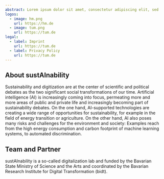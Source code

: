 ```yaml
---
abstract: Lorem ipsum dolor sit amet, consectetur adipiscing elit, sed do eiusmod tempor incididunt ut labore et dolore magna aliqua. Ut enim ad minim veniam, quis nostrud exercitation ullamco laboris nisi ut aliquip ex ea commodo consequat. 
logos:
  - image: hm.png
    url: https://hm.de
  - image: tum.png
    url: https://tum.de
legal:
  - label: Imprint
    url: https://tum.de
  - label: Privacy Policy
    url: https://tum.de
---
```


## About sustAInability

Sustainability and digitization are at the center of scientific and political debates as the two significant social transformations of our time. Artificial intelligence (AI) is increasingly coming into focus, permeating more and more areas of public and private life and increasingly becoming part of sustainability debates. On the one hand, AI-supported technologies are creating a wide range of opportunities for sustainability, for example in the field of energy transition or agriculture. On the other hand, AI also poses many risks and challenges for the environment and society: Examples reach from the high energy consumption and carbon footprint of machine learning systems, to automated discrimination.

## Team and Partner

sustAInability is a so-called digitalization lab and funded by the Bavarian State Ministry of Science and the Arts and coordinated by the Bavarian Research Institute for Digital Transformation (bidt).

